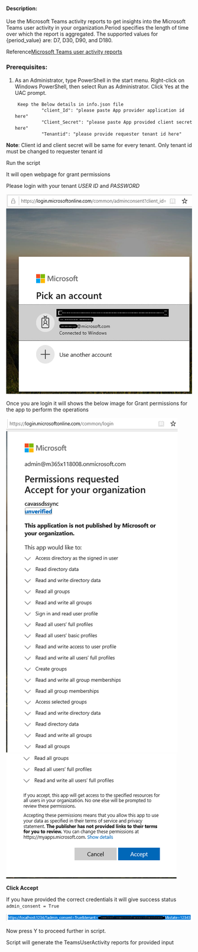 #### Description:

Use the Microsoft Teams activity reports to get insights into the Microsoft Teams user activity in your organization.Period specifies the length of time over which the report is aggregated. The supported values for {period_value} are: D7, D30, D90, and D180. 

Reference[Microsoft Teams user activity reports](https://docs.microsoft.com/en-us/graph/api/resources/microsoft-teams-user-activity-reports?view=graph-rest-1.0)

### Prerequisites:

1. As an Administrator, type PowerShell in the start menu. Right-click on Windows PowerShell, then select Run as Administrator. Click Yes at the UAC prompt.


        Keep the Below details in info.json file
                 "client_Id": "please paste App provider application id here" 
                 "Client_Secret": "please paste App provided client secret here" 
                 "Tenantid": "please provide requester tenant id here"
                

**Note**: Client id and client secret will be same for every tenant. Only tenant id must be changed to requester tenant id

Run the script

 It will open webpage for grant permissions

 Please login with your tenant _USER ID_ and _PASSWORD_

![Signin](https://github.com/Geetha63/MS-Teams-Scripts/blob/master/Images/Siginin.png)

Once you are login it will shows the below image for Grant permissions for the app to perform the operations

![GrantPermission](https://github.com/Geetha63/MS-Teams-Scripts/blob/master/Images/GrantPermissions.png)
![GrantPermission](https://github.com/Geetha63/MS-Teams-Scripts/blob/master/Images/GrantPermissions2.png)

**Click Accept**

If you have provided the correct credentials it will give success status `admin_consent = True`

![Admin Consent](https://github.com/Geetha63/MS-Teams-Scripts/blob/master/Images/AdminConsent.png)

Now press Y to proceed further in script.

Script will generate the TeamsUserActivity reports for provided input






